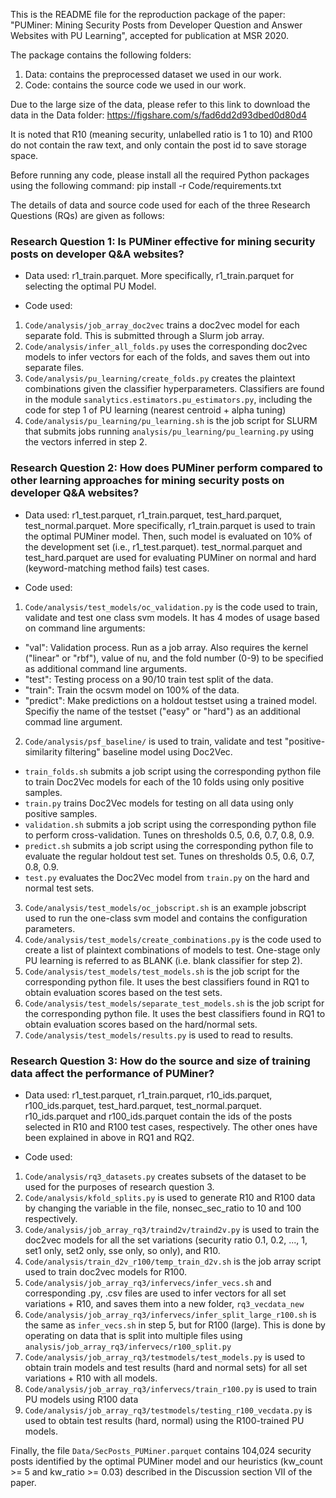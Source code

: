 This is the README file for the reproduction package of the paper: "PUMiner: Mining Security Posts from Developer Question and Answer Websites with PU Learning", accepted for publication at MSR 2020.

The package contains the following folders:
1. Data: contains the preprocessed dataset we used in our work.
2. Code: contains the source code we used in our work.

Due to the large size of the data, please refer to this link to download the data in the Data folder: https://figshare.com/s/fad6dd2d93dbed0d80d4

It is noted that R10 (meaning security, unlabelled ratio is 1 to 10) and R100 do not contain the raw text, and only contain the post id to save storage space.

Before running any code, please install all the required Python packages using the following command: pip install -r Code/requirements.txt

The details of data and source code used for each of the three Research Questions (RQs) are given as follows:

### Research Question 1: Is PUMiner effective for mining security posts on developer Q&A websites?

+ Data used: r1_train.parquet. More specifically, r1_train.parquet for selecting the optimal PU Model.

+ Code used:

1. `Code/analysis/job_array_doc2vec` trains a doc2vec model for each separate fold. This is submitted through a Slurm job array.
2. `Code/analysis/infer_all_folds.py` uses the corresponding doc2vec models to infer vectors for each of the folds, and saves them out into separate files.
3. `Code/analysis/pu_learning/create_folds.py` creates the plaintext combinations given the classifier hyperparameters. Classifiers are found in the module `sanalytics.estimators.pu_estimators.py`, including the code for step 1 of PU learning (nearest centroid + alpha tuning)
4. `Code/analysis/pu_learning/pu_learning.sh` is the job script for SLURM that submits jobs running `analysis/pu_learning/pu_learning.py` using the vectors inferred in step 2.

### Research Question 2: How does PUMiner perform compared to other learning approaches for mining security posts on developer Q&A websites?

+ Data used: r1_test.parquet, r1_train.parquet, test_hard.parquet, test_normal.parquet. More specifically, r1_train.parquet is used to train the optimal PUMiner model. Then, such model is evaluated on 10% of the development set (i.e., r1_test.parquet). test_normal.parquet and test_hard.parquet are used for evaluating PUMiner on normal and hard (keyword-matching method fails) test cases.

+ Code used:

1. `Code/analysis/test_models/oc_validation.py` is the code used to train, validate and test one class svm models. It has 4 modes of usage based on command line arguments: 
 - "val": Validation process. Run as a job array. Also requires the kernel ("linear" or "rbf"), value of nu, and the fold number (0-9) to be specified as additional command line arguments. 
 - "test": Testing process on a 90/10 train test split of the data. 
 - "train": Train the ocsvm model on 100% of the data. 
 - "predict": Make predictions on a holdout testset using a trained model. Specifiy the name of the testset ("easy" or "hard") as an additional commad line argument. 
2. `Code/analysis/psf_baseline/` is used to train, validate and test "positive-similarity filtering" baseline model using Doc2Vec.
 - `train_folds.sh` submits a job script using the corresponding python file to train Doc2Vec models for each of the 10 folds using only positive samples.
 - `train.py` trains Doc2Vec models for testing on all data using only positive samples.
 - `validation.sh` submits a job script using the corresponding python file to perform cross-validation. Tunes on thresholds 0.5, 0.6, 0.7, 0.8, 0.9.
 - `predict.sh` submits a job script using the corresponding python file to evaluate the regular holdout test set. Tunes on thresholds 0.5, 0.6, 0.7, 0.8, 0.9.
 - `test.py` evaluates the Doc2Vec model from `train.py` on the hard and normal test sets.
3. `Code/analysis/test_models/oc_jobscript.sh` is an example jobscript used to run the one-class svm model and contains the configuration parameters. 
4. `Code/analysis/test_models/create_combinations.py` is the code used to create a list of plaintext combinations of models to test. One-stage only PU learning is referred to as BLANK (i.e. blank classifier for step 2).
5. `Code/analysis/test_models/test_models.sh` is the job script for the corresponding python file. It uses the best classifiers found in RQ1 to obtain evaluation scores based on the test sets.
6. `Code/analysis/test_models/separate_test_models.sh` is the job script for the corresponding python file. It uses the best classifiers found in RQ1 to obtain evaluation scores based on the hard/normal sets.
7. `Code/analysis/test_models/results.py` is used to read to results.

### Research Question 3: How do the source and size of training data affect the performance of PUMiner?

+ Data used: r1_test.parquet, r1_train.parquet, r10_ids.parquet, r100_ids.parquet, test_hard.parquet, test_normal.parquet. r10_ids.parquet and r100_ids.parquet contain the ids of the posts selected in R10 and R100 test cases, respectively. The other ones have been explained in above in RQ1 and RQ2.

+ Code used:

1. `Code/analysis/rq3_datasets.py` creates subsets of the dataset to be used for the purposes of research question 3.
2. `Code/analysis/kfold_splits.py` is used to generate R10 and R100 data by changing the variable in the file, nonsec_sec_ratio to 10 and 100 respectively.
3. `Code/analysis/job_array_rq3/traind2v/traind2v.py` is used to train the doc2vec models for all the set variations (security ratio 0.1, 0.2, ..., 1, set1 only, set2 only, sse only, so only), and R10.
4. `Code/analysis/train_d2v_r100/temp_train_d2v.sh` is the job array script used to train doc2vec models for R100.
5. `Code/analysis/job_array_rq3/infervecs/infer_vecs.sh` and corresponding .py, .csv files are used to infer vectors for all set variations + R10, and saves them into a new folder, `rq3_vecdata_new`
6. `Code/analysis/job_array_rq3/infervecs/infer_split_large_r100.sh` is the same as `infer_vecs.sh` in step 5, but for R100 (large). This is done by operating on data that is split into multiple files using `analysis/job_array_rq3/infervecs/r100_split.py`
7. `Code/analysis/job_array_rq3/testmodels/test_models.py` is used to obtain train models and test results (hard and normal sets) for all set variations + R10 with all models.
8. `Code/analysis/job_array_rq3/infervecs/train_r100.py` is used to train PU models using R100 data
9. `Code/analysis/job_array_rq3/testmodels/testing_r100_vecdata.py` is used to obtain test results (hard, normal) using the R100-trained PU models.

Finally, the file `Data/SecPosts_PUMiner.parquet` contains 104,024 security posts identified by the optimal PUMiner model and our heuristics (kw_count >= 5 and kw_ratio >= 0.03) described in the Discussion section VII of the paper.
